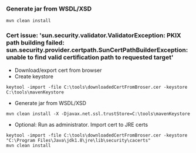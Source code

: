 
### Generate jar from WSDL/XSD
``````
mvn clean install
``````

### Cert issue: 'sun.security.validator.ValidatorException: PKIX path building failed: sun.security.provider.certpath.SunCertPathBuilderException: unable to find valid certification path to requested target'
- Download/export cert from browser 
- Create keystore
``````
keytool -import -file C:\tools\downloadedCertFromBroser.cer -keystore C:\tools\mavenKeystore
``````
- Generate jar from WSDL/XSD
``````
mvn clean install -X -Djavax.net.ssl.trustStore=C:\tools\mavenKeystore
``````
- Optional: Run as administrator. Import cert to JRE certs
``````
keytool -import -file C:\tools\downloadedCertFromBroser.cer -keystore "C:\Program Files\Java\jdk1.8\jre\lib\security\cacerts"
mvn clean install
``````

